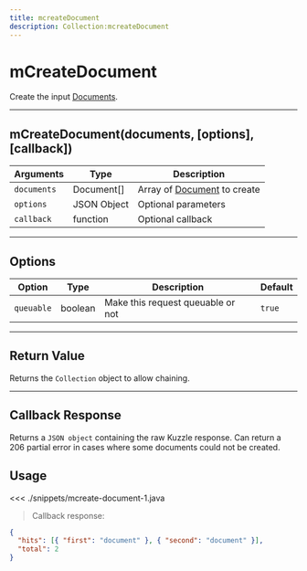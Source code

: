 ```yaml
---
title: mcreateDocument
description: Collection:mcreateDocument
---
```


# mCreateDocument

Create the input [Documents](/sdk/android/3/controllers/document/).

---

## mCreateDocument(documents, [options], [callback])

| Arguments   | Type        | Description                                                         |
| ----------- | ----------- | ------------------------------------------------------------------- |
| `documents` | Document[]  | Array of [Document](/sdk/android/3/controllers/document/) to create |
| `options`   | JSON Object | Optional parameters                                                 |
| `callback`  | function    | Optional callback                                                   |

---

## Options

| Option     | Type    | Description                       | Default |
| ---------- | ------- | --------------------------------- | ------- |
| `queuable` | boolean | Make this request queuable or not | `true`  |

---

## Return Value

Returns the `Collection` object to allow chaining.

---

## Callback Response

Returns a `JSON object` containing the raw Kuzzle response.
Can return a 206 partial error in cases where some documents could not be created.

## Usage

<<< ./snippets/mcreate-document-1.java

> Callback response:

```json
{
  "hits": [{ "first": "document" }, { "second": "document" }],
  "total": 2
}
```
